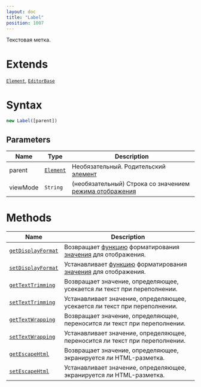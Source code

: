 ```yaml
---
layout: doc
title: "Label"
position: 1007
---
```


Текстовая метка.

# Extends

[`Element`](../../Core/Elements/Element), [`EditorBase`](../../Core/Elements/EditorBase/)

# Syntax

```js
new Label([parent])
```

## Parameters

|Name|Type|Description|
|----|----------|---------|
|parent|[`Element`](../../Core/Elements/Element)|Необязательный. Родительский [элемент](../../Core/Elements/Element)|
|viewMode|`String`|(необязательный) Строка со значением [режима отображения](../../viewMode)|


# Methods

|Name|Description|
|----|---------|
|[`getDisplayFormat`](Label.getDisplayFormat/)|Возвращает [функцию](../../../Core/Script/) форматирования [значения](../EditorBase/EditorBase.getValue/) для отображения.|
|[`setDisplayFormat`](Label.setDisplayFormat/)|Устанавливает [функцию](../../../Core/Script/) форматирования [значения](../EditorBase/EditorBase.getValue/) для отображения.|
|[`getTextTrimming`](Label.getTextTrimming/)|Возвращает значение, определяющее, усекается ли текст при переполнении.|
|[`setTextTrimming`](Label.setTextTrimming/)|Устанавливает значение, определяющее, усекается ли текст при переполнении.|
|[`getTextWrapping`](Label.getTextWrapping/)|Возвращает значение, определяющее, переносится ли текст при переполнении.|
|[`setTextWrapping`](Label.setTextWrapping/)|Устанавливает значение, определяющее, переносится ли текст при переполнении.|
|[`getEscapeHtml`](Label.getEscapeHtml/)|Возвращает значение, определяющее, экранируется ли HTML-разметка.|
|[`setEscapeHtml`](Label.setEscapeHtml/)|Устанавливает значение, определяющее, экранируется ли HTML-разметка.|



